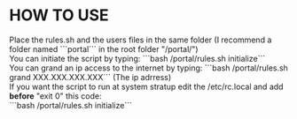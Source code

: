 <h1>HOW TO USE</h1>
Place the rules.sh and the users files in the same folder (I recommend a folder named ```portal``` in the root folder "/portal/")<br>
You can initiate the script by typing: ```bash /portal/rules.sh initialize```<br>
You can grand an ip access to the internet by typing: ```bash /portal/rules.sh grand XXX.XXX.XXX.XXX``` (The ip adrress)<br>
If you want the script to run at system stratup edit the /etc/rc.local and add <strong>before</strong> "exit 0" this code:<br>
```bash /portal/rules.sh initialize```
